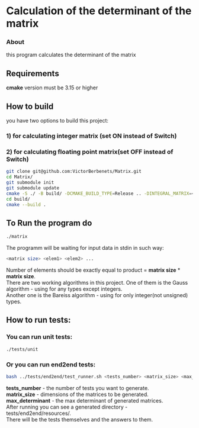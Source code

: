 # Calculation of the determinant of the matrix
### About
this program calculates the determinant of the matrix
## Requirements
**cmake** version must be 3.15 or higher
## How to build
you have two options to build this project: 
### 1) for calculating integer matrix (set ON instead of **Switch**)
### 2) for calculating floating point matrix(set OFF instead of **Switch**)
```bash
git clone git@github.com:VictorBerbenets/Matrix.git
cd Matrix/
git submodule init
git submodule update
cmake -S ./ -B build/ -DCMAKE_BUILD_TYPE=Release .. -DINTEGRAL_MATRIX=<Switch>
cd build/
cmake --build .
```
## To Run the program do  
```bash
./matrix
```
The programm will be waiting for input data in stdin in such way:  
```bash
<matrix size> <elem1> <elem2> ... 
```
Number of elements should be exactly equal to product = **matrix size** * **matrix
size**.  
There are two working algorithms in this project. One of them is the Gauss algorithm - using for any types except integers.  
Another one is the Bareiss algorithm - using for only integer(not unsigned) types.
## How to run tests:
### You can run unit tests:
```bash
./tests/unit
```
### Or you can run end2end tests:
```bash
bash ../tests/end2end/test_runner.sh <tests_number> <matrix_size> <max_determinant>
```
**tests_number** - the number of tests you want to generate.  
**matrix_size**  - dimensions of the matrices to be generated.  
**max_determinant** - the max determinant of generated matrices.  
After running you can see a generated directory - tests/end2end/resources/.  
There will be the tests themselves and the answers to them.
